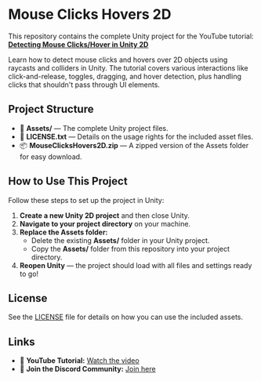 # Mouse Clicks Hovers 2D

This repository contains the complete Unity project for the YouTube tutorial:
**[Detecting Mouse Clicks/Hover in Unity 2D](https://youtu.be/hs2TB3hdylk)**

Learn how to detect mouse clicks and hovers over 2D objects using raycasts and colliders in Unity. The tutorial covers various interactions like click-and-release, toggles, dragging, and hover detection, plus handling clicks that shouldn't pass through UI elements.

## Project Structure
- 📂 **Assets/** — The complete Unity project files.
- 📜 **LICENSE.txt** — Details on the usage rights for the included asset files.
- 📦 **MouseClicksHovers2D.zip** — A zipped version of the Assets folder for easy download.

## How to Use This Project

Follow these steps to set up the project in Unity:

1. **Create a new Unity 2D project** and then close Unity.
2. **Navigate to your project directory** on your machine.
3. **Replace the Assets folder:**
   - Delete the existing **Assets/** folder in your Unity project.
   - Copy the **Assets/** folder from this repository into your project directory.
4. **Reopen Unity** — the project should load with all files and settings ready to go!

## License
See the [LICENSE](./LICENSE.txt) file for details on how you can use the included assets.

## Links
- 🎥 **YouTube Tutorial:** [Watch the video](https://youtu.be/hs2TB3hdylk)
- 👥 **Join the Discord Community:** [Join here](https://discord.gg/4XEwwqaVf9)
